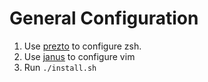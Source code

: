# General Configuration

1. Use [prezto](https://github.com/sorin-ionescu/prezto) to configure
   zsh.
1. Use [janus](https://github.com/carlhuda/janus) to configure vim
1. Run `./install.sh`
